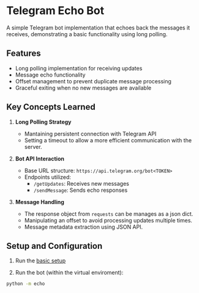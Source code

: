# Telegram Echo Bot

A simple Telegram bot implementation that echoes back the messages it receives,
demonstrating a basic functionality using long polling.

## Features

- Long polling implementation for receiving updates
- Message echo functionality
- Offset management to prevent duplicate message processing
- Graceful exiting when no new messages are available

## Key Concepts Learned

1. **Long Polling Strategy**
   - Mantaining persistent connection with Telegram API
   - Setting a timeout to allow a more efficient communication with the server.

2. **Bot API Interaction**
   - Base URL structure: `https://api.telegram.org/bot<TOKEN>`
   - Endpoints utilized:
     - `/getUpdates`: Receives new messages
     - `/sendMessage`: Sends echo responses

3. **Message Handling**
   - The response object from `requests` can be manages as a json dict.
   - Manipulating an offset to avoid processing updates multiple times.
   - Message metadata extraction using JSON API.

## Setup and Configuration

1. Run the [basic setup](https://github.com/sanzceb/telegram-bots?tab=readme-ov-file#installation)

2. Run the bot (within the virtual enviroment):

```bash
python -m echo
```
